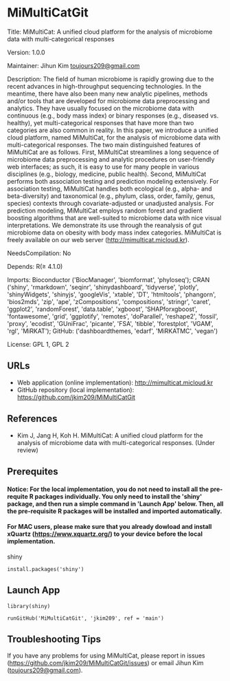 # MiMultiCatGit

Title: MiMultiCat: A unified cloud platform for the analysis of microbiome data with multi-categorical responses


Version: 1.0.0

Maintainer: Jihun Kim <toujours209@gmail.com>

Description: The field of human microbiome is rapidly growing due to the recent advances in high-throughput sequencing technologies. In the meantime, there have also been many new analytic pipelines, methods and/or tools that are developed for microbiome data preprocessing and analytics. They have usually focused on the microbiome data with continuous (e.g., body mass index) or binary responses (e.g., diseased vs. healthy), yet multi-categorical responses that have more than two categories are also common in reality. In this paper, we introduce a unified cloud platform, named MiMultiCat, for the analysis of microbiome data with multi-categorical responses. The two main distinguished features of MiMultiCat are as follows. First, MiMultiCat streamlines a long sequence of microbiome data preprocessing and analytic procedures on user-friendly web interfaces; as such, it is easy to use for many people in various disciplines (e.g., biology, medicine, public health). Second, MiMultiCat performs both association testing and prediction modeling extensively. For association testing, MiMultiCat handles both ecological (e.g., alpha- and beta-diversity) and taxonomical (e.g., phylum, class, order, family, genus, species) contexts through covariate-adjusted or unadjusted analysis. For prediction modeling, MiMultiCat employs random forest and gradient boosting algorithms that are well-suited to microbiome data with nice visual interpretations. We demonstrate its use through the reanalysis of gut microbiome data on obesity with body mass index categories. MiMultiCat is freely available on our web server (http://mimulticat.micloud.kr). 

NeedsCompilation: No

Depends: R(≥ 4.1.0)

Imports: Bioconductor ('BiocManager', 'biomformat', 'phyloseq'); CRAN ('shiny', 'rmarkdown', 'seqinr', 'shinydashboard', 'tidyverse', 'plotly', 'shinyWidgets', 'shinyjs', 'googleVis', 'xtable',
            'DT', 'htmltools', 'phangorn', 'bios2mds', 'zip', 'ape', 'zCompositions', 'compositions', 'stringr', 'caret', 'ggplot2', 'randomForest', 
            'data.table', 'xgboost', 'SHAPforxgboost', 'fontawesome', 'grid', 'ggplotify', 'remotes', 'doParallel', 'reshape2', 'fossil', 
            'proxy', 'ecodist', 'GUniFrac', 'picante', 'FSA', 'tibble', 'forestplot', 'VGAM', 'rgl', 'MiRKAT'); GitHub: ('dashboardthemes, 'edarf', 'MiRKATMC', 'vegan')

License: GPL 1, GPL 2 

## URLs

* Web application (online implementation): http://mimulticat.micloud.kr
* GitHub repository (local implementation): https://github.com/jkim209/MiMultiCatGit

## References

* Kim J, Jang H, Koh H. MiMultiCat: A unified cloud platform for the analysis of microbiome data with multi-categorical responses. (Under review)


## Prerequites

#### Notice: For the local implementation, you do not need to install all the pre-requite R packages individually. You only need to install the 'shiny' package, and then run a simple command in 'Launch App' below. Then, all the pre-requisite R packages will be installed and imported automatically. 
#### For MAC users, please make sure that you already dowload and install xQuartz (https://www.xquartz.org/) to your device before the local implementation. 


shiny
```
install.packages('shiny')
```

## Launch App

```
library(shiny)

runGitHub('MiMultiCatGit', 'jkim209', ref = 'main')
```

## Troubleshooting Tips

If you have any problems for using MiMultiCat, please report in issues (https://github.com/jkim209/MiMultiCatGit/issues) or email Jihun Kim (toujours209@gmail.com).
